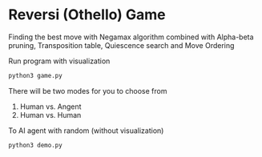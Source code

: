 # Reversi (Othello) Game
Finding the best move with Negamax algorithm combined with Alpha-beta pruning, Transposition table, Quiescence search and Move Ordering

Run program with visualization
```sh
python3 game.py
```

There will be two modes for you to choose from
1. Human vs. Angent
2. Human vs. Human

To AI agent with random (without visualization)
```sh
python3 demo.py
```
